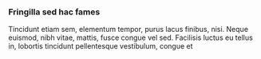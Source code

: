 ### Fringilla sed hac fames

Tincidunt etiam sem, elementum tempor, purus lacus finibus, nisi. Neque euismod, nibh vitae, mattis, fusce congue vel sed. Facilisis luctus eu tellus in, lobortis tincidunt pellentesque vestibulum, congue et


